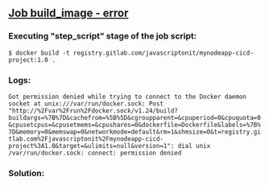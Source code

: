 ## [Job build_image - error](https://gitlab.com/JavaScriptonit/mynodeapp-cicd-project/-/jobs/3358184415)

### Executing "step_script" stage of the job script:

`$ docker build -t registry.gitlab.com/javascriptonit/mynodeapp-cicd-project:1.0 .`

### Logs:

`Got permission denied while trying to connect to the Docker daemon socket at unix:///var/run/docker.sock: Post "http://%2Fvar%2Frun%2Fdocker.sock/v1.24/build?buildargs=%7B%7D&cachefrom=%5B%5D&cgroupparent=&cpuperiod=0&cpuquota=0&cpusetcpus=&cpusetmems=&cpushares=0&dockerfile=Dockerfile&labels=%7B%7D&memory=0&memswap=0&networkmode=default&rm=1&shmsize=0&t=registry.gitlab.com%2Fjavascriptonit%2Fmynodeapp-cicd-project%3A1.0&target=&ulimits=null&version=1": dial unix /var/run/docker.sock: connect: permission denied`

### Solution:

